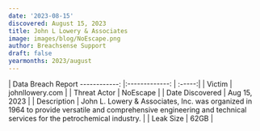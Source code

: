```yaml
---
date: '2023-08-15'
discovered: August 15, 2023
title: John L Lowery & Associates
image: images/blog/NoEscape.png
author: Breachsense Support
draft: false
yearmonths: 2023/august
---
```



| Data Breach Report
------------:     |:-------------:    | :-----:|
| Victim      | johnllowery.com      | 
| Threat Actor      | NoEscape      | 
| Date Discovered      | Aug 15, 2023      | 
| Description      | John L. Lowery & Associates, Inc. was organized in 1964 to provide versatile and comprehensive engineering and technical services for the petrochemical industry.      | 
| Leak Size      | 62GB      | 

